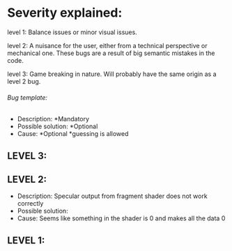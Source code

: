# Severity explained:

level 1: Balance issues or minor visual issues.

level 2: A nuisance for the user, either from a technical perspective or mechanical one.
         These bugs are a result of big semantic mistakes in the code.

level 3: Game breaking in nature. Will probably have the same origin as a level 2 bug.


###### Bug template:
- Description: *Mandatory
- Possible solution: *Optional
- Cause: *Optional *guessing is allowed


## LEVEL 3:

## LEVEL 2:
- Description: Specular output from fragment shader does not work correctly
- Possible solution:
- Cause: Seems like something in the shader is 0 and makes all the data 0


## LEVEL 1:
